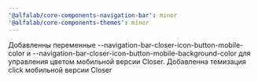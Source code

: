 ```yaml
---
'@alfalab/core-components-navigation-bar': minor
'@alfalab/core-components-themes': minor
---
```


Добавленны переменные --navigation-bar-closer-icon-button-mobile-color и --navigation-bar-closer-icon-button-mobile-background-color для управления цветом мобильной версии Closer.
Добавленна темизация click мобильной версии Closer

